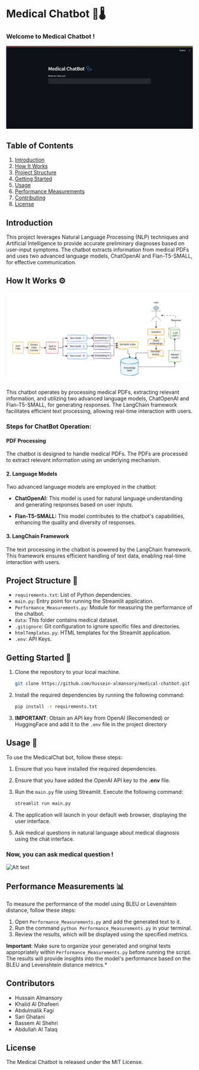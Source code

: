 # Medical Chatbot 🤖🌡️
<h3> Welcome to Medical Chatbot ! </h3>

![Alt text](image.png)

## Table of Contents

1. [Introduction](#1-introduction)
2. [How It Works](#2-how-it-works)
3. [Project Structure](#3-project-structure)
4. [Getting Started](#4-getting-started)
5. [Usage](#5-Usage)
6. [Performance Measurements](#6-performance-measurements)
7. [Contributing](#7-contributing)
8. [License](#8-license)


## Introduction 
This project leverages Natural Language Processing (NLP) techniques and Artificial Intelligence to provide accurate preliminary diagnoses based on user-input symptoms. The chatbot extracts information from medical PDFs and uses two advanced language models, ChatOpenAI and Flan-T5-SMALL, for effective communication.

## How It Works ⚙️

![Alt text](image-1.png)


This chatbot operates by processing medical PDFs, extracting relevant information, and utilizing two advanced language models, ChatOpenAI and Flan-T5-SMALL, for generating responses. The LangChain framework facilitates efficient text processing, allowing real-time interaction with users.

### Steps for ChatBot Operation:

#### PDF Processing

The chatbot is designed to handle medical PDFs. The PDFs are processed to extract relevant information using an underlying mechanism.

#### 2. Language Models

Two advanced language models are employed in the chatbot:

- **ChatOpenAI:** This model is used for natural language understanding and generating responses based on user inputs.

- **Flan-T5-SMALL:** This model contributes to the chatbot's capabilities, enhancing the quality and diversity of responses.

#### 3. LangChain Framework

The text processing in the chatbot is powered by the LangChain framework. This framework ensures efficient handling of text data, enabling real-time interaction with users.


## Project Structure 📂
- `requirements.txt`: List of Python dependencies.
- `main.py`: Entry point for running the Streamlit application.
- `Performance_Measurements.py`: Module for measuring the performance of the chatbot.
- `data`: This folder contains medical dataset.
- `.gitignore`: Git configuration to ignore specific files and directories.
- `htmlTemplates.py`: HTML templates for the Streamlit application.
- `.env`: API Keys.
 
## Getting Started 🚦
1. Clone the repository to your local machine.
   ```bash
   git clone https://github.com/hussein-almansory/medical-chatbot.git

2. Install the required dependencies by running the following command:
    ```bash
    pip install -r requirements.txt

3. **IMPORTANT**: Obtain an API key from OpenAI (Recomended) or HuggingFace and add it to the `.env` file in the project directory


## Usage 🚀
To use the MedicalChat bot, follow these steps:
1. Ensure that you have installed the required dependencies.
2. Ensure that you have added the OpenAI API key to the **.env** file.
3. Run the `main.py` file using Streamlit. Execute the following command:
    ```bash
    streamlit run main.py
4. The application will launch in your default web browser, displaying the user interface.

5. Ask medical questions in natural language about medical diagnosis  using the chat interface.



### Now, you can ask medical question !
![Alt text](image-2.png)



## Performance Measurements 📊

To measure the performance of the model using BLEU or Levenshtein distance, follow these steps:

1. Open `Performance_Measurements.py` and add the generated text to it.
2. Run the command `python Performance_Measurements.py` in your terminal.
3. Review the results, which will be displayed using the specified metrics.

 **Important**: Make sure to organize your generated and original texts appropriately within `Performance_Measurements.py` before running the script. The results will provide insights into the model's performance based on the BLEU and Levenshtein distance metrics.*


## Contributors
- Hussain Almansory
- Khalid Al Dhafeeri
- Abdulmalik Fagi
- Sari Ghatani
- Bassem Al Shehri
- Abdullah Al Talaq

## License
The Medical Chatbot is released under the MIT License.

